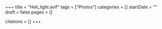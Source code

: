 +++
title = "Heli_light.avif"
tags = ["Photos"]
categories = []
startDate = ""
draft = false
pages = []

citations = []
+++
